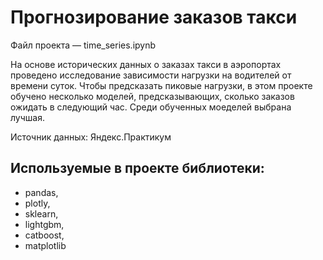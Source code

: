 # Прогнозирование заказов такси
Файл проекта — time_series.ipynb

На основе исторических данных о заказах такси в аэропортах проведено исследование зависимости нагрузки на водителей от времени суток. Чтобы предсказать пиковые нагрузки,
в этом проекте обучено несколько моделей, предсказывающих, сколько заказов ожидать в следующий час. Среди обученных моеделей выбрана лучшая.

Источник данных: Яндекс.Практикум

## Используемые в проекте библиотеки:
- pandas,
- plotly,
- sklearn,
- lightgbm,
- catboost,
- matplotlib
